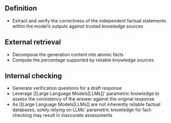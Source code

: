 ## Definition

- Extract and verify the correctness of the independent factual statements within the model’s outputs against trusted knowledge sources

## External retrieval 

- Decompose the generation content into atomic facts
- Compute the percentage supported by reliable knowledge sources

## Internal checking

- Generate verification questions for a draft response
- Leverage [[Large Language Models|LLMs]]' parametric knowledge to assess the consistency of the answer against the original response
- As [[Large Language Models|LLMs]] are not inherently reliable factual databases, solely relying on LLMs’ parametric knowledge for fact-checking may result in inaccurate assessments
